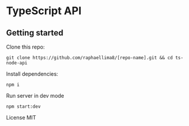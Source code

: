 # TypeScript API

## Getting started
Clone this repo:
```
git clone https://github.com/raphaellima8/[repo-name].git && cd ts-node-api
```

Install dependencies:
```
npm i
```

Run server in dev mode
```
npm start:dev
```

License MIT
